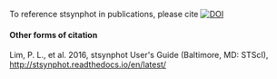 To reference stsynphot in publications, please cite [![DOI](https://zenodo.org/badge/DOI/10.5281/zenodo.3247832.svg)](https://doi.org/10.5281/zenodo.3247832)

#### Other forms of citation

Lim, P. L., et al. 2016, stsynphot User's Guide (Baltimore, MD: STScI),
http://stsynphot.readthedocs.io/en/latest/
